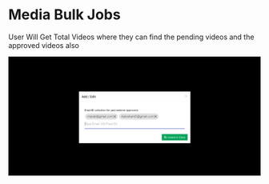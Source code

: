 # Media Bulk Jobs

User Will Get Total Videos where they can find the pending videos and the approved videos also

![](../../.gitbook/assets/image%20%28171%29.png)

